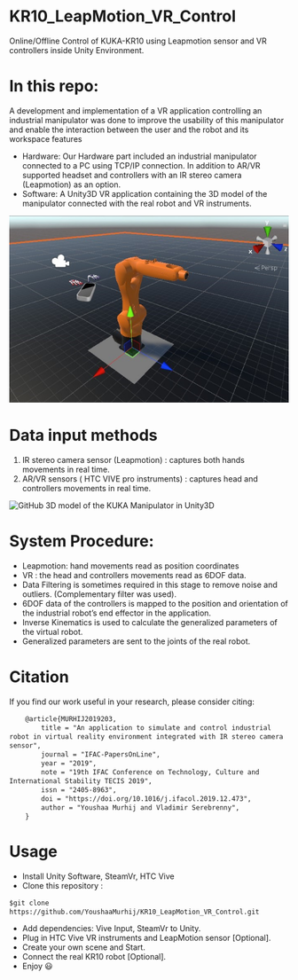 # KR10_LeapMotion_VR_Control
 Online/Offline Control of KUKA-KR10 using Leapmotion sensor and VR controllers inside Unity Environment.
# In this repo:
A development and implementation of a VR application controlling an industrial manipulator was done to improve the usability of this manipulator and enable the interaction between the user and the robot and its workspace features

* Hardware: 
Our Hardware part included an industrial manipulator connected to a PC using TCP/IP connection. In addition to AR/VR supported headset and controllers with an IR stereo camera (Leapmotion) as an option.
* Software:
A Unity3D VR application containing the 3D model of the manipulator connected with the real robot and VR instruments.
 
 ![GitHub 3D model of the KUKA Manipulator in Unity3D](/img1.jpg)

# Data input methods
1. IR stereo camera sensor (Leapmotion) : captures both hands movements in real time.
2. AR/VR sensors ( HTC VIVE pro instruments) : captures head and controllers movements in real time.

 ![GitHub 3D model of the KUKA Manipulator in Unity3D](/gif1.gif)
 
# System Procedure:
* Leapmotion: hand movements read as position coordinates  
* VR : the head and controllers movements  read as 6DOF data.
* Data Filtering is sometimes required in this stage to remove noise and outliers. (Complementary filter was used).
* 6DOF data of the controllers is mapped to the position and orientation of the industrial robot’s end effector in the application.
* Inverse Kinematics is used to calculate the generalized parameters of the virtual robot.
* Generalized parameters are sent to the joints of the real robot.

# Citation
If you find our work useful in your research, please consider citing:

        @article{MURHIJ2019203,
            title = "An application to simulate and control industrial robot in virtual reality environment integrated with IR stereo camera sensor",
            journal = "IFAC-PapersOnLine",
            year = "2019",
            note = "19th IFAC Conference on Technology, Culture and International Stability TECIS 2019",
            issn = "2405-8963",
            doi = "https://doi.org/10.1016/j.ifacol.2019.12.473",
            author = "Youshaa Murhij and Vladimir Serebrenny",
        }

# Usage
* Install Unity Software, SteamVr, HTC Vive
* Clone this repository :
```
$git clone https://github.com/YoushaaMurhij/KR10_LeapMotion_VR_Control.git  
```
* Add dependencies: Vive Input, SteamVr to Unity.
* Plug in HTC Vive VR instruments and LeapMotion sensor [Optional].
* Create your own scene and Start.
* Connect the real KR10 robot [Optional].
* Enjoy :smiley:



